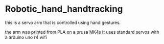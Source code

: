 # Robotic_hand_handtracking
 this is a servo arm that is controlled using hand gestures.

the arm was printed from PLA on a prusa MK4s
It uses standard servos with a arduino uno r4 wifi
